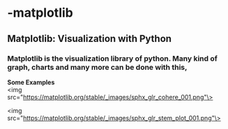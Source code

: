 # -matplotlib
## Matplotlib: Visualization with Python
### Matplotlib is the visualization library of python. Many kind of graph, charts and many more can be done with this,

**Some Examples**
<br>
<img src="https://matplotlib.org/stable/_images/sphx_glr_cohere_001.png"\>


<img src="https://matplotlib.org/stable/_images/sphx_glr_stem_plot_001.png"\>
